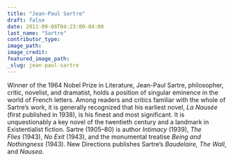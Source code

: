 ```yaml
---
title: "Jean-Paul Sartre"
draft: false
date: 2011-09-08T04:23:00-04:00
last_name: "Sartre"
contributor_type:
image_path:
image_credit:
featured_image_path:
_slug: jean-paul-sartre
---
```


Winner of the 1964 Nobel Prize in Literature, Jean-Paul Sartre, philosopher, critic, novelist, and dramatist, holds a position of singular eminence in the world of French letters. Among readers and critics familiar with the whole of Sartre’s work, it is generally recognized that his earliest novel, _La Nausée_ (first published in 1938), is his finest and most significant. It is unquestionably a key novel of the twentieth century and a landmark in Existentialist fiction. Sartre (1905–80) is author _Intimacy_ (1939), _The Flies_ (1943), _No Exit_ (1943), and the monumental treatise _Being and Nothingness_ (1943). New Directions publishes Sartre’s _Baudelaire,_ _The Wall_, and _Nausea_.

